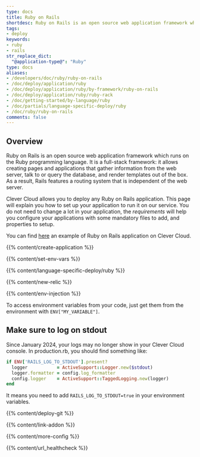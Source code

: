 ```yaml
---
type: docs
title: Ruby on Rails
shortdesc: Ruby on Rails is an open source web application framework which runs on the Ruby programming language.
tags:
- deploy
keywords:
- ruby
- rails
str_replace_dict:
  "@application-type@": "Ruby"
type: docs
aliases:
- /developers/doc/ruby/ruby-on-rails
- /doc/deploy/application/ruby
- /doc/deploy/application/ruby/by-framework/ruby-on-rails
- /doc/deploy/application/ruby/ruby-rack
- /doc/getting-started/by-language/ruby
- /doc/partials/language-specific-deploy/ruby
- /doc/ruby/ruby-on-rails
comments: false
---
```


## Overview

Ruby on Rails is an open source web application framework which runs on the Ruby programming language. It is a full-stack framework: it allows creating pages and applications that gather information from the web server, talk to or query the database, and render templates out of the box. As a result, Rails features a routing system that is independent of the web server.

Clever Cloud allows you to deploy any Ruby on Rails application. This page will explain you how to set up your application to run it on our service.
You do not need to change a lot in your application, the *requirements* will help you configure your applications with some mandatory files to add, and properties to setup.

You can find [here](https://GitHub.com/CleverCloudDemos/demo-rubyonrails-pg-rest) an example of Ruby on Rails application on Clever Cloud.

{{% content/create-application %}}

{{% content/set-env-vars %}}

{{% content/language-specific-deploy/ruby %}}

{{% content/new-relic %}}

{{% content/env-injection %}}

To access environment variables from your code, just get them from the environment with `ENV["MY_VARIABLE"]`.

## Make sure to log on stdout

Since January 2024, your logs may no longer show in your Clever Cloud console.
In production.rb, you should find something like:

```ruby
if ENV['RAILS_LOG_TO_STDOUT'].present?
  logger           = ActiveSupport::Logger.new($stdout)
  logger.formatter = config.log_formatter
  config.logger    = ActiveSupport::TaggedLogging.new(logger)
end
```

It means you need to add `RAILS_LOG_TO_STDOUT=true` in your environment variables.

{{% content/deploy-git %}}

{{% content/link-addon %}}

{{% content/more-config %}}

{{% content/url_healthcheck %}}
